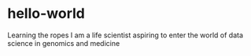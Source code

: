 # hello-world
Learning the ropes
I am a life scientist aspiring to enter the world of data science in genomics and medicine
